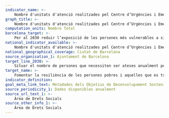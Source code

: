 ```yaml
---
indicator_name: >-
    Nombre d'unitats d'atenció realitzades pel Centre d’Urgències i Emergències Socials (CUESB) i nombre de persones ateses en emergència social
graph_title: >-
    Nombre d'unitats d'atenció realitzades pel Centre d’Urgències i Emergències Socials (CUESB) i nombre de persones ateses en emergència social
computation_units: Nombre Total
barcelona_target: >-
    Per al 2030 reduir l’exposició de les persones més vulnerables a situacions de crisi o desastre, així com incrementar la seva resiliència per fer-hi front
national_indicator_available: >-
    Nombre d'unitats d'atenció realitzades pel Centre d’Urgències i Emergències Socials (CUESB) i nombre de persones ateses en emergència social
national_geographical_coverage: Ciutat de Barcelona
source_organisation_1: Ajuntament de Barcelona
target_line_2030: >-
    Situar el nombre de persones que necessiten ser ateses anualment per urgència o emergència social per sota de les 10.000
target_name: >-
    Fomentar la resiliència de les persones pobres i aquelles que es troben en situacions vulnerables, i reduir la seva exposició i vulnerabilitat als fenòmens extrems relacionats amb el clima i altres crisis i desastres econòmics, socials i ambientals
indicator_definition:
goal_meta_link_text: Metadades dels Objetius de Desenvolupament Sostenible de les Nacions Unides (pdf 894kB)
source_periodicity_1: Dades disponibles anualment
source_url_text_1: >-
    Àrea de Drets Socials
source_other_info_1: >-
    Àrea de Drets Socials
---
```

